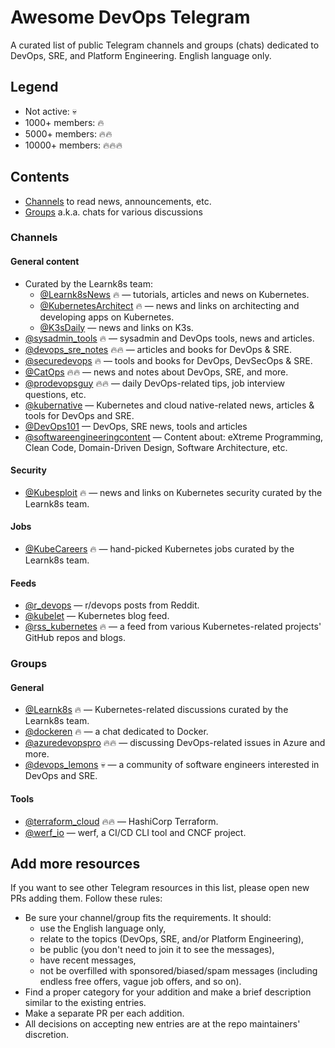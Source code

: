 # Awesome DevOps Telegram

A curated list of public Telegram channels and groups (chats) dedicated to DevOps, SRE, and Platform Engineering. English language only.

## Legend

- Not active: :skull:
- 1000+ members: :fire:
- 5000+ members: :fire::fire:
- 10000+ members: :fire::fire::fire:

## Contents

- [Channels](#channels) to read news, announcements, etc.
- [Groups](#groups) a.k.a. chats for various discussions

### Channels

#### General content

- Curated by the Learnk8s team:
  - [@Learnk8sNews](https://t.me/Learnk8sNews) :fire: — tutorials, articles and news on Kubernetes.
  - [@KubernetesArchitect](https://t.me/KubernetesArchitect) :fire: — news and links on architecting and developing apps on Kubernetes.
  - [@K3sDaily](https://t.me/K3sDaily) — news and links on K3s.
- [@sysadmin_tools](https://t.me/sysadmin_tools) :fire: — sysadmin and DevOps tools, news and articles.
- [@devops_sre_notes](https://t.me/devops_sre_notes) :fire::fire: — articles and books for DevOps & SRE.
- [@securedevops](https://t.me/securedevops) :fire: — tools and books for DevOps, DevSecOps & SRE.
- [@CatOps](https://t.me/catops) :fire::fire: — news and notes about DevOps, SRE, and more.
- [@prodevopsguy](https://t.me/prodevopsguy) :fire::fire: — daily DevOps-related tips, job interview questions, etc.
- [@kubernative](https://t.me/kubernative) — Kubernetes and cloud native-related news, articles & tools for DevOps and SRE.
- [@DevOps101](https://t.me/DevOps101) — DevOps, SRE news, tools and articles
- [@softwareengineeringcontent](https://t.me/softwareengineeringcontent) — Content about: eXtreme Programming, Clean Code, Domain-Driven Design, Software Architecture, etc.

#### Security

- [@Kubesploit](https://t.me/Kubesploit) :fire: — news and links on Kubernetes security curated by the Learnk8s team.

#### Jobs

- [@KubeCareers](https://t.me/KubeCareers) :fire: — hand-picked Kubernetes jobs curated by the Learnk8s team.

#### Feeds

- [@r_devops](https://t.me/r_devops) — r/devops posts from Reddit.
- [@kubelet](https://t.me/kubelet) — Kubernetes blog feed.
- [@rss_kubernetes](https://t.me/rss_kubernetes) :fire: — a feed from various Kubernetes-related projects' GitHub repos and blogs.

### Groups

#### General

- [@Learnk8s](https://t.me/learnk8s) :fire: — Kubernetes-related discussions curated by the Learnk8s team.
- [@dockeren](https://t.me/dockeren) :fire: — a chat dedicated to Docker.
- [@azuredevopspro](https://t.me/azuredevopspro) :fire::fire: — discussing DevOps-related issues in Azure and more.
- [@devops_lemons](https://t.me/devops_lemons) :skull: — a community of software engineers interested in DevOps and SRE.

#### Tools

- [@terraform_cloud](https://t.me/terraform_Cloud) :fire::fire: — HashiCorp Terraform.
- [@werf_io](https://t.me/werf_io) — werf, a CI/CD CLI tool and CNCF project.

## Add more resources

If you want to see other Telegram resources in this list, please open new PRs adding them. Follow these rules:
- Be sure your channel/group fits the requirements. It should:
  - use the English language only,
  - relate to the topics (DevOps, SRE, and/or Platform Engineering),
  - be public (you don't need to join it to see the messages),
  - have recent messages,
  - not be overfilled with sponsored/biased/spam messages (including endless free offers, vague job offers, and so on).
- Find a proper category for your addition and make a brief description similar to the existing entries.
- Make a separate PR per each addition.
- All decisions on accepting new entries are at the repo maintainers' discretion.
